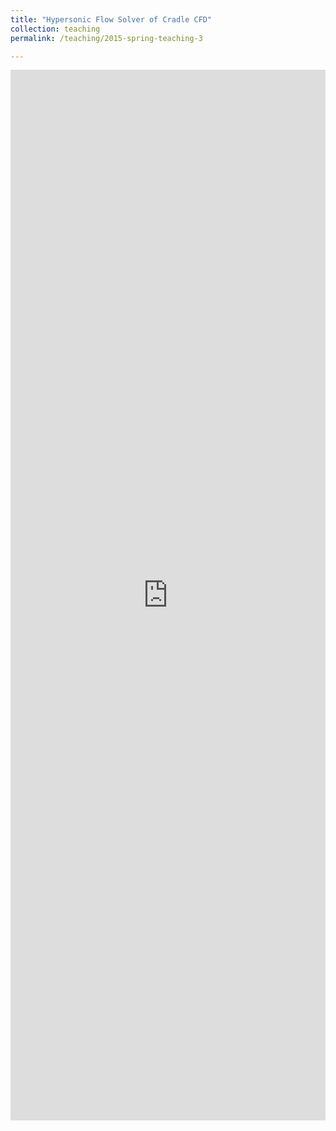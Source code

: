 ```yaml
---
title: "Hypersonic Flow Solver of Cradle CFD"
collection: teaching
permalink: /teaching/2015-spring-teaching-3

---
```


<iframe src="https://www.linkedin.com/embed/feed/update/urn:li:ugcPost:7067468321079644160" height="1681" width="504" frameborder="0" allowfullscreen="" title="Embedded post"></iframe>
